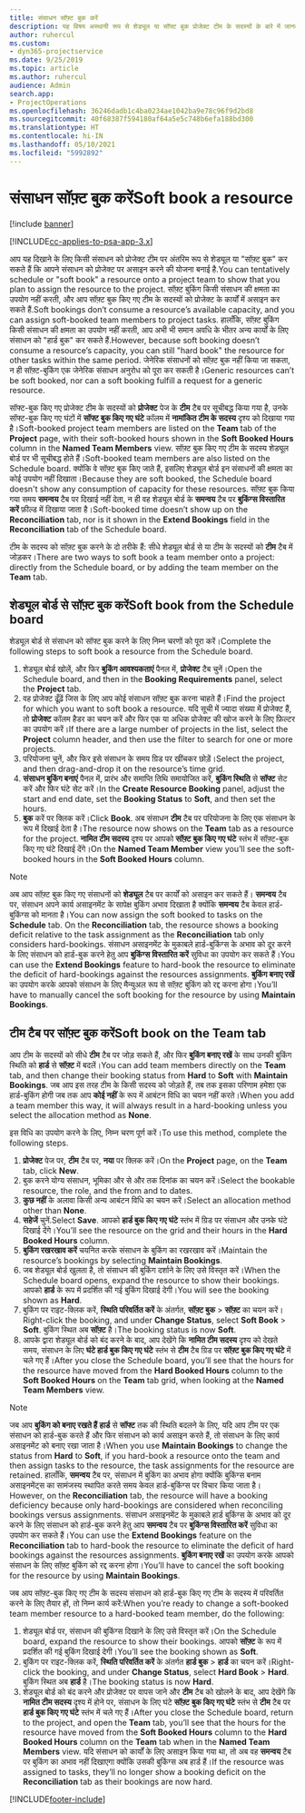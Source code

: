 ```yaml
---
title: संसाधन सॉफ़्ट बुक करें
description: यह विषय अस्थायी रूप से शेड्यूल या सॉफ्ट बुक प्रोजेक्ट टीम के सदस्यों के बारे में जानकारी प्रदान करता है।
author: ruhercul
ms.custom:
- dyn365-projectservice
ms.date: 9/25/2019
ms.topic: article
ms.author: ruhercul
audience: Admin
search.app:
- ProjectOperations
ms.openlocfilehash: 36246dadb1c4ba0234ae1042ba9e78c96f9d2bd8
ms.sourcegitcommit: 40f68387f594180af64a5e5c748b6efa188bd300
ms.translationtype: HT
ms.contentlocale: hi-IN
ms.lasthandoff: 05/10/2021
ms.locfileid: "5992892"
---
```

# <a name="soft-book-a-resource"></a><span data-ttu-id="2873e-103">संसाधन सॉफ़्ट बुक करें</span><span class="sxs-lookup"><span data-stu-id="2873e-103">Soft book a resource</span></span>

[!include [banner](../includes/psa-now-project-operations.md)]

[!INCLUDE[cc-applies-to-psa-app-3.x](../includes/cc-applies-to-psa-app-3x.md)]

<span data-ttu-id="2873e-104">आप यह दिखाने के लिए किसी संसाधन को प्रोजेक्ट टीम पर अंतरिम रूप से शेड्यूल या "सॉफ़्ट बुक" कर सकते हैं कि आपने संसाधन को प्रोजेक्ट पर असाइन करने की योजना बनाई है.</span><span class="sxs-lookup"><span data-stu-id="2873e-104">You can tentatively schedule or "soft book" a resource onto a project team to show that you plan to assign the resource to the project.</span></span> <span data-ttu-id="2873e-105">सॉफ़्ट बुकिंग किसी संसाधन की क्षमता का उपयोग नहीं करती, और आप सॉफ़्ट बुक किए गए टीम के सदस्यों को प्रोजेक्ट के कार्यों में असाइन कर सकते हैं.</span><span class="sxs-lookup"><span data-stu-id="2873e-105">Soft bookings don’t consume a resource’s available capacity, and you can assign soft-booked team members to project tasks.</span></span> <span data-ttu-id="2873e-106">हालाँकि, सॉफ़्ट बुकिंग किसी संसाधन की क्षमता का उपयोग नहीं करती, आप अभी भी समान अवधि के भीतर अन्य कार्यों के लिए संसाधन को "हार्ड बुक" कर सकते हैं.</span><span class="sxs-lookup"><span data-stu-id="2873e-106">However, because soft booking doesn’t consume a resource’s capacity, you can still "hard book" the resource for other tasks within the same period.</span></span> <span data-ttu-id="2873e-107">जेनेरिक संसाधनों को सॉफ़्ट बुक नहीं किया जा सकता, न ही सॉफ़्ट-बुकिंग एक जेनेरिक संसाधन अनुरोध को पूरा कर सकती है।</span><span class="sxs-lookup"><span data-stu-id="2873e-107">Generic resources can’t be soft booked, nor can a soft booking fulfill a request for a generic resource.</span></span>

<span data-ttu-id="2873e-108">सॉफ्ट-बुक किए गए प्रोजेक्ट टीम के सदस्यों को **प्रोजेक्ट** पेज के **टीम** टैब पर सूचीबद्ध किया गया है, उनके सॉफ्ट-बुक किए गए घंटों में **सॉफ्ट बुक किए गए घंटे** कॉलम में **नामांकित टीम के सदस्य** दृश्य को दिखाया गया है।</span><span class="sxs-lookup"><span data-stu-id="2873e-108">Soft-booked project team members are listed on the **Team** tab of the **Project** page, with their soft-booked hours shown in the **Soft Booked Hours** column in the **Named Team Members** view.</span></span> <span data-ttu-id="2873e-109">सॉफ़्ट बुक किए गए टीम के सदस्य शेड्यूल बोर्ड पर भी सूचीबद्ध होते हैं।</span><span class="sxs-lookup"><span data-stu-id="2873e-109">Soft-booked team members are also listed on the Schedule board.</span></span> <span data-ttu-id="2873e-110">क्योंकि वे सॉफ़्ट बुक किए जाते हैं, इसलिए शेड्यूल बोर्ड इन संसाधनों की क्षमता का कोई उपयोग नहीं दिखाता।</span><span class="sxs-lookup"><span data-stu-id="2873e-110">Because they are soft booked, the Schedule board doesn't show any consumption of capacity for these resources.</span></span> <span data-ttu-id="2873e-111">सॉफ़्ट बुक किया गया समय **समन्वय** टैब पर दिखाई नहीं देता, न ही वह शेड्यूल बोर्ड के **समन्वय** टैब पर **बुकिंग्स विस्तारित करें** फ़ील्ड में दिखाया जाता है।</span><span class="sxs-lookup"><span data-stu-id="2873e-111">Soft-booked time doesn’t show up on the **Reconciliation** tab, nor is it shown in the **Extend Bookings** field in the **Reconciliation** tab of the Schedule board.</span></span> 

<span data-ttu-id="2873e-112">टीम के सदस्य को सॉफ़्ट बुक करने के दो तरीके हैं: सीधे शेड्यूल बोर्ड से या टीम के सदस्यों को **टीम** टैब में जोड़कर।</span><span class="sxs-lookup"><span data-stu-id="2873e-112">There are two ways to soft book a team member onto a project: directly from the Schedule board, or by adding the team member on the **Team** tab.</span></span> 

## <a name="soft-book-from-the-schedule-board"></a><span data-ttu-id="2873e-113">शेड्यूल बोर्ड से सॉफ़्ट बुक करें</span><span class="sxs-lookup"><span data-stu-id="2873e-113">Soft book from the Schedule board</span></span>
<span data-ttu-id="2873e-114">शेड्यूल बोर्ड से संसाधन को सॉफ्ट बुक करने के लिए निम्न चरणों को पूरा करें।</span><span class="sxs-lookup"><span data-stu-id="2873e-114">Complete the following steps to soft book a resource from the Schedule board.</span></span> 

1. <span data-ttu-id="2873e-115">शेड्यूल बोर्ड खोलें, और फिर **बुकिंग आवश्यकताएं** पैनल में, **प्रोजेक्ट** टैब चुनें।</span><span class="sxs-lookup"><span data-stu-id="2873e-115">Open the Schedule board, and then in the **Booking Requirements** panel, select the **Project** tab.</span></span>
2. <span data-ttu-id="2873e-116">वह प्रोजेक्ट ढूँढ़ें जिस के लिए आप कोई संसाधन सॉफ़्ट बुक करना चाहते हैं।</span><span class="sxs-lookup"><span data-stu-id="2873e-116">Find the project for which you want to soft book a resource.</span></span> <span data-ttu-id="2873e-117">यदि सूची में ज्यादा संख्या में प्रोजेक्ट हैं, तो **प्रोजेक्ट** कॉलम हैडर का चयन करें और फिर एक या अधिक प्रोजेक्ट की खोज करने के लिए फ़िल्टर का उपयोग करें।</span><span class="sxs-lookup"><span data-stu-id="2873e-117">If there are a large number of projects in the list, select the **Project** column header, and then use the filter to search for one or more projects.</span></span>
3. <span data-ttu-id="2873e-118">परियोजना चुनें, और फिर इसे संसाधन के समय ग्रिड पर खींचकर छोड़ें।</span><span class="sxs-lookup"><span data-stu-id="2873e-118">Select the project, and then drag-and-drop it on the resource’s time grid.</span></span>
5. <span data-ttu-id="2873e-119">**संसाधन बुकिंग बनाएं** पैनल में, प्रारंभ और समाप्ति तिथि समायोजित करें, **बुकिंग स्थिति** से **सॉफ्ट** सेट करें और फिर घंटे सेट करें।</span><span class="sxs-lookup"><span data-stu-id="2873e-119">In the **Create Resource Booking** panel, adjust the start and end date, set the **Booking Status** to **Soft**, and then set the hours.</span></span> 
6. <span data-ttu-id="2873e-120">**बुक** करें पर क्लिक करें।</span><span class="sxs-lookup"><span data-stu-id="2873e-120">Click **Book**.</span></span> <span data-ttu-id="2873e-121">अब संसाधन **टीम** टैब पर परियोजना के लिए एक संसाधन के रूप में दिखाई देता है।</span><span class="sxs-lookup"><span data-stu-id="2873e-121">The resource now shows on the **Team** tab as a resource for the project.</span></span> <span data-ttu-id="2873e-122">**नामित टीम सदस्य** दृश्य पर आपको **सॉफ़्ट बुक किए गए घंटे** स्तंभ में सॉफ़्ट-बुक किए गए घंटे दिखाई देंगे।</span><span class="sxs-lookup"><span data-stu-id="2873e-122">On the **Named Team Member** view you’ll see the soft-booked hours in the **Soft Booked Hours** column.</span></span>

> [!NOTE]
> <span data-ttu-id="2873e-123">अब आप सॉफ़्ट बुक किए गए संसाधनों को **शेड्यूल** टैब पर कार्यों को असाइन कर सकते हैं। **समन्वय** टैब पर, संसाधन अपने कार्य असाइनमेंट के सापेक्ष बुकिंग अभाव दिखाता है क्योंकि **समन्वय** टैब केवल हार्ड-बुकिंग्स को मानता है।</span><span class="sxs-lookup"><span data-stu-id="2873e-123">You can now assign the soft booked to tasks on the **Schedule** tab. On the **Reconciliation** tab, the resource shows a booking deficit relative to the task assignment as the **Reconciliation** tab only considers hard-bookings.</span></span> <span data-ttu-id="2873e-124">संसाधन असाइनमेंट के मुकाबले हार्ड-बुकिंग्स के अभाव को दूर करने के लिए संसाधन को हार्ड-बुक करने हेतु आप **बुकिंग्स विस्तारित करें** सुविधा का उपयोग कर सकते हैं।</span><span class="sxs-lookup"><span data-stu-id="2873e-124">You can use the **Extend Bookings** feature to hard-book the resource to eliminate the deficit of hard-bookings against the resources assignments.</span></span> <span data-ttu-id="2873e-125">**बुकिंग बनाए रखें** का उपयोग करके आपको संसाधन के लिए मैन्युअल रूप से सॉफ़्ट बुकिंग को रद्द करना होगा।</span><span class="sxs-lookup"><span data-stu-id="2873e-125">You’ll have to manually cancel the soft booking for the resource by using **Maintain Bookings**.</span></span>

## <a name="soft-book-on-the-team-tab"></a><span data-ttu-id="2873e-126">टीम टैब पर सॉफ़्ट बुक करें</span><span class="sxs-lookup"><span data-stu-id="2873e-126">Soft book on the Team tab</span></span>

<span data-ttu-id="2873e-127">आप टीम के सदस्यों को सीधे **टीम** टैब पर जोड़ सकते हैं, और फिर **बुकिंग बनाए रखें** के साथ उनकी बुकिंग स्थिति को **हार्ड** से **सॉफ़्ट** में बदलें।</span><span class="sxs-lookup"><span data-stu-id="2873e-127">You can add team members directly on the **Team** tab, and then change their booking status from **Hard** to **Soft** with **Maintain Bookings**.</span></span> <span data-ttu-id="2873e-128">जब आप इस तरह टीम के किसी सदस्य को जोड़ते हैं, तब तक इसका परिणाम हमेशा एक हार्ड-बुकिंग होगी जब तक आप **कोई नहीं** के रूप में आबंटन विधि का चयन नहीं करते।</span><span class="sxs-lookup"><span data-stu-id="2873e-128">When you add a team member this way, it will always result in a hard-booking unless you select the allocation method as **None**.</span></span>

<span data-ttu-id="2873e-129">इस विधि का उपयोग करने के लिए, निम्न चरण पूर्ण करें।</span><span class="sxs-lookup"><span data-stu-id="2873e-129">To use this method, complete the following steps.</span></span>

1. <span data-ttu-id="2873e-130">**प्रोजेक्ट** पेज पर, **टीम** टैब पर, **नया** पर क्लिक करें।</span><span class="sxs-lookup"><span data-stu-id="2873e-130">On the **Project** page, on the **Team** tab, click **New**.</span></span>
2. <span data-ttu-id="2873e-131">बुक करने योग्य संसाधन, भूमिका और से और तक दिनांक का चयन करें।</span><span class="sxs-lookup"><span data-stu-id="2873e-131">Select the bookable resource, the role, and the from and to dates.</span></span>
3. <span data-ttu-id="2873e-132">**कुछ नहीं** के अलावा किसी अन्य आबंटन विधि का चयन करें।</span><span class="sxs-lookup"><span data-stu-id="2873e-132">Select an allocation method other than **None**.</span></span>
4. <span data-ttu-id="2873e-133">**सहेजें** चुनें.</span><span class="sxs-lookup"><span data-stu-id="2873e-133">Select **Save**.</span></span> <span data-ttu-id="2873e-134">आपको **हार्ड बुक किए गए घंटे** स्तंभ में ग्रिड पर संसाधन और उनके घंटे दिखाई देंगे।</span><span class="sxs-lookup"><span data-stu-id="2873e-134">You’ll see the resource on the grid and their hours in the **Hard Booked Hours** column.</span></span>
5. <span data-ttu-id="2873e-135">**बुकिंग रखरखाव करें** चयनित करके संसाधन के बुकिंग का रखरखाव करें।</span><span class="sxs-lookup"><span data-stu-id="2873e-135">Maintain the resource’s bookings by selecting **Maintain Bookings**.</span></span>
6. <span data-ttu-id="2873e-136">जब शेड्यूल बोर्ड खुलता है, तो संसाधन की बुकिंग दर्शाने के लिए उसे विस्तृत करें।</span><span class="sxs-lookup"><span data-stu-id="2873e-136">When the Schedule board opens, expand the resource to show their bookings.</span></span> <span data-ttu-id="2873e-137">आपको **हार्ड** के रूप में प्रदर्शित की गई बुकिंग दिखाई देगी।</span><span class="sxs-lookup"><span data-stu-id="2873e-137">You will see the booking shown as **Hard**.</span></span>
7. <span data-ttu-id="2873e-138">बुकिंग पर राइट-क्लिक करें, **स्थिति परिवर्तित करें** के अंतर्गत, **सॉफ़्ट बुक** \> **सॉफ़्ट** का चयन करें।</span><span class="sxs-lookup"><span data-stu-id="2873e-138">Right-click the booking, and under **Change Status**, select **Soft Book** \> **Soft**.</span></span> <span data-ttu-id="2873e-139">बुकिंग स्थित अब **सॉफ़्ट** है।</span><span class="sxs-lookup"><span data-stu-id="2873e-139">The booking status is now **Soft**.</span></span>
8. <span data-ttu-id="2873e-140">आपके द्वारा शेड्यूल बोर्ड को बंद करने के बाद, आप देखेंगे कि **नामित टीम सदस्य** दृश्य को देखते समय, संसाधन के लिए **घंटे हार्ड बुक किए गए घंटे** स्तंभ से **टीम** टैब ग्रिड पर **सॉफ़्ट बुक किए गए घंटे** में चले गए हैं।</span><span class="sxs-lookup"><span data-stu-id="2873e-140">After you close the Schedule board, you’ll see that the hours for the resource have moved from the **Hard Booked Hours** column to the **Soft Booked Hours** on the **Team** tab grid, when looking at the **Named Team Members** view.</span></span>

> [!NOTE]
> <span data-ttu-id="2873e-141">जब आप **बुकिंग को बनाए रखते हैं** **हार्ड** से **सॉफ्ट** तक की स्थिति बदलने के लिए, यदि आप टीम पर एक संसाधन को हार्ड-बुक करते हैं और फिर संसाधन को कार्य असाइन करते हैं, तो संसाधन के लिए कार्य असाइनमेंट को बनाए रखा जाता है।</span><span class="sxs-lookup"><span data-stu-id="2873e-141">When you use **Maintain Bookings** to change the status from **Hard** to **Soft**, if you hard-book a resource onto the team and then assign tasks to the resource, the task assignments for the resource are retained.</span></span> <span data-ttu-id="2873e-142">हालाँकि, **समन्वय** टैब पर, संसाधन में बुकिंग का अभाव होगा क्योंकि बुकिंग्स बनाम असाइनमेंट्स का सामंजस्य स्थापित करते समय केवल हार्ड-बुकिंग्स पर विचार किया जाता है।</span><span class="sxs-lookup"><span data-stu-id="2873e-142">However, on the **Reconciliation** tab, the resource will have a booking deficiency because only hard-bookings are considered when reconciling bookings versus assignments.</span></span> <span data-ttu-id="2873e-143">संसाधन असाइनमेंट के मुकाबले हार्ड बुकिंग्स के अभाव को दूर करने के लिए संसाधन को हार्ड-बुक करने हेतु आप **समन्वय** टैब पर **बुकिंग्स विस्तारित करें** सुविधा का उपयोग कर सकते हैं।</span><span class="sxs-lookup"><span data-stu-id="2873e-143">You can use the **Extend Bookings** feature on the **Reconciliation** tab to hard-book the resource to eliminate the deficit of hard bookings against the resources assignments.</span></span> <span data-ttu-id="2873e-144">**बुकिंग बनाए रखें** का उपयोग करके आपको संसाधन के लिए सॉफ़्ट बुकिंग को रद्द करना होगा।</span><span class="sxs-lookup"><span data-stu-id="2873e-144">You’ll have to cancel the soft booking for the resource by using **Maintain Bookings**.</span></span>

<span data-ttu-id="2873e-145">जब आप सॉफ़्ट-बुक किए गए टीम के सदस्य संसाधन को हार्ड-बुक किए गए टीम के सदस्य में परिवर्तित करने के लिए तैयार हों, तो निम्न कार्य करें:</span><span class="sxs-lookup"><span data-stu-id="2873e-145">When you’re ready to change a soft-booked team member resource to a hard-booked team member, do the following:</span></span>

1. <span data-ttu-id="2873e-146">शेड्यूल बोर्ड पर, संसाधन की बुकिंग्स दिखाने के लिए उसे विस्तृत करें।</span><span class="sxs-lookup"><span data-stu-id="2873e-146">On the Schedule board, expand the resource to show their bookings.</span></span> <span data-ttu-id="2873e-147">आपको **सॉफ़्ट** के रूप में प्रदर्शित की गई बुकिंग दिखाई देगी।</span><span class="sxs-lookup"><span data-stu-id="2873e-147">You’ll see the booking shown as **Soft**.</span></span>
2. <span data-ttu-id="2873e-148">बुकिंग पर राइट-क्लिक करें, **स्थिति परिवर्तित करें** के अंतर्गत **हार्ड बुक** \> **हार्ड** का चयन करें।</span><span class="sxs-lookup"><span data-stu-id="2873e-148">Right-click the booking, and under **Change Status**, select **Hard Book** \> **Hard**.</span></span> <span data-ttu-id="2873e-149">बुकिंग स्थित अब **हार्ड** है।</span><span class="sxs-lookup"><span data-stu-id="2873e-149">The booking status is now **Hard**.</span></span>
3. <span data-ttu-id="2873e-150">शेड्यूल बोर्ड को बंद करने और प्रोजेक्ट पर वापस जाने और **टीम** टैब को खोलने के बाद, आप देखेंगे कि **नामित टीम सदस्य** दृश्य में होने पर, संसाधन के लिए घंटे **सॉफ़्ट बुक किए गए घंटे** स्तंभ से **टीम** टैब पर **हार्ड बुक किए गए घंटे** स्तंभ में चले गए हैं।</span><span class="sxs-lookup"><span data-stu-id="2873e-150">After you close the Schedule board, return to the project, and open the **Team** tab, you’ll see that the hours for the resource have moved from the **Soft Booked Hours** column to the **Hard Booked Hours** column on the **Team** tab when in the **Named Team Members** view.</span></span> <span data-ttu-id="2873e-151">यदि संसाधन को कार्यों के लिए असाइन किया गया था, तो अब वह **समन्वय** टैब पर बुकिंग का अभाव नहीं दिखाएगा क्योंकि उसकी बुकिंग्स अब हार्ड हैं।</span><span class="sxs-lookup"><span data-stu-id="2873e-151">If the resource was assigned to tasks, they’ll no longer show a booking deficit on the **Reconciliation** tab as their bookings are now hard.</span></span>



[!INCLUDE[footer-include](../includes/footer-banner.md)]